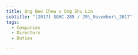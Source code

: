 ```yaml
---
title: Ong Bee Chew v Ong Shu Lin 
subtitle: "[2017] SGHC 285 / 29\_November\_2017"
tags:
  - Companies
  - Directors
  - Duties

---
```


